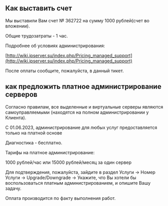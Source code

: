 ## Как выставить счет

Мы выставили Вам счет № 362722 на сумму 1000 рублей(счет во вложении).

Общие трудозатраты - 1 час.

Подробнее об условиях администрирования:

[http://wiki.ipserver.su/index.php/Pricing_managed_support](http://wiki.ipserver.su/index.php/Pricing_managed_support)

После оплаты сообщите, пожалуйста, в данный тикет.

## как предложить платное администрирование серверов

Согласно правилам, все выделенные и виртуальные серверы являются самоуправляемыми (находятся на полном администрировании у Клиента).

C 01.06.2023, администрирование для любых услуг предоставляется только на платной основе

Диагностика - бесплатно.

Тарифы на платное администрирование:

1000 рублей/час или 15000 рублей/месяц за один сервер

Для подтверждения, пожалуйста, зайдите в раздел Услуги -> Номер Услуги -> Upgrade/Downgrade -> Укажите, что Вы хотели бы воспользоваться платным администрированием, и опишите Вашу задачу.

Оплата производится по факту выполнения работ.